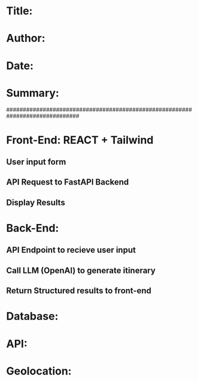 # Title:
# Author:
# Date:
# Summary:
##############################################################################

# Front-End: REACT + Tailwind
## User input form
## API Request to FastAPI Backend
## Display Results

# Back-End:
## API Endpoint to recieve user input
## Call LLM (OpenAI) to generate itinerary
## Return Structured results to front-end

# Database:

# API:

# Geolocation:
